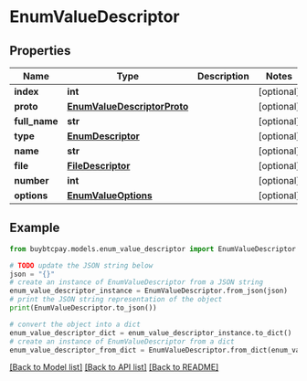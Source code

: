 # EnumValueDescriptor


## Properties

Name | Type | Description | Notes
------------ | ------------- | ------------- | -------------
**index** | **int** |  | [optional] 
**proto** | [**EnumValueDescriptorProto**](EnumValueDescriptorProto.md) |  | [optional] 
**full_name** | **str** |  | [optional] 
**type** | [**EnumDescriptor**](EnumDescriptor.md) |  | [optional] 
**name** | **str** |  | [optional] 
**file** | [**FileDescriptor**](FileDescriptor.md) |  | [optional] 
**number** | **int** |  | [optional] 
**options** | [**EnumValueOptions**](EnumValueOptions.md) |  | [optional] 

## Example

```python
from buybtcpay.models.enum_value_descriptor import EnumValueDescriptor

# TODO update the JSON string below
json = "{}"
# create an instance of EnumValueDescriptor from a JSON string
enum_value_descriptor_instance = EnumValueDescriptor.from_json(json)
# print the JSON string representation of the object
print(EnumValueDescriptor.to_json())

# convert the object into a dict
enum_value_descriptor_dict = enum_value_descriptor_instance.to_dict()
# create an instance of EnumValueDescriptor from a dict
enum_value_descriptor_from_dict = EnumValueDescriptor.from_dict(enum_value_descriptor_dict)
```
[[Back to Model list]](../README.md#documentation-for-models) [[Back to API list]](../README.md#documentation-for-api-endpoints) [[Back to README]](../README.md)


